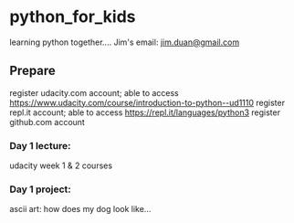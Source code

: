 # python_for_kids
learning python together....
Jim's email: jim.duan@gmail.com

## Prepare
register udacity.com account; able to access https://www.udacity.com/course/introduction-to-python--ud1110
register repl.it account; able to access https://repl.it/languages/python3
register github.com account

### Day 1 lecture:
udacity week 1 & 2 courses
### Day 1 project:
ascii art: how does my dog look like...


